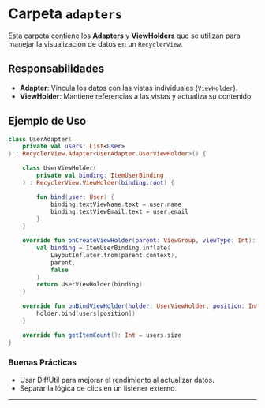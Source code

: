 # Carpeta `adapters`

Esta carpeta contiene los **Adapters** y **ViewHolders** que se utilizan para manejar la visualización de datos en un `RecyclerView`.

## Responsabilidades
- **Adapter**: Vincula los datos con las vistas individuales (`ViewHolder`).
- **ViewHolder**: Mantiene referencias a las vistas y actualiza su contenido.

## Ejemplo de Uso
```kotlin
class UserAdapter(
    private val users: List<User>
) : RecyclerView.Adapter<UserAdapter.UserViewHolder>() {

    class UserViewHolder(
        private val binding: ItemUserBinding
    ) : RecyclerView.ViewHolder(binding.root) {

        fun bind(user: User) {
            binding.textViewName.text = user.name
            binding.textViewEmail.text = user.email
        }
    }

    override fun onCreateViewHolder(parent: ViewGroup, viewType: Int): UserViewHolder {
        val binding = ItemUserBinding.inflate(
            LayoutInflater.from(parent.context),
            parent,
            false
        )
        return UserViewHolder(binding)
    }

    override fun onBindViewHolder(holder: UserViewHolder, position: Int) {
        holder.bind(users[position])
    }

    override fun getItemCount(): Int = users.size
}
```

### Buenas Prácticas
- Usar DiffUtil para mejorar el rendimiento al actualizar datos.
- Separar la lógica de clics en un listener externo.

---